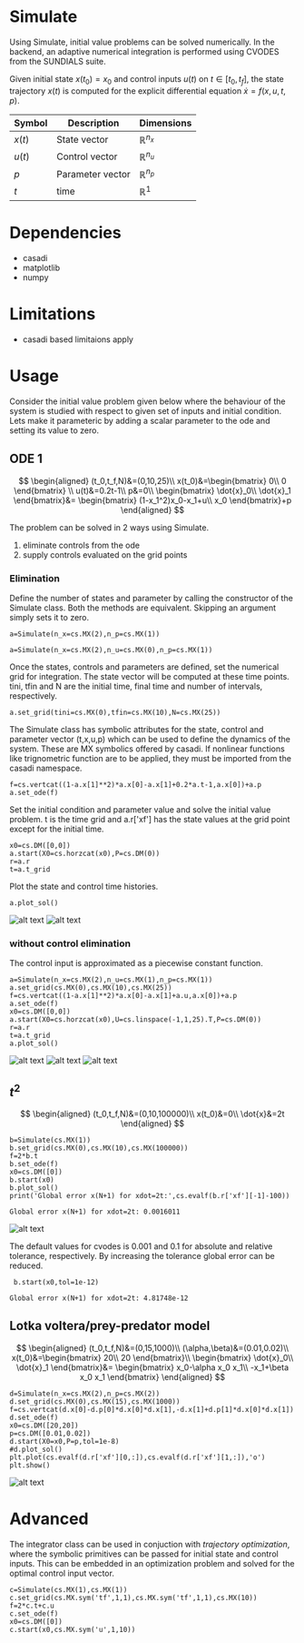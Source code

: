 # Simulate
Using Simulate, initial value problems can be solved numerically. In the backend, an adaptive numerical integration is performed using CVODES from the SUNDIALS suite.

Given initial state $x(t_0)=x_0$ and control inputs $u(t)$ on $t \in [t_0,t_f]$, the state trajectory $x(t)$ is computed for the explicit differential equation $\dot{x}=f(x,u,t,p)$.

|Symbol|Description|Dimensions|
|-|-|-|
|$x(t)$|State vector| $\mathbb{R}^{n_x}$|
|$u(t)$|Control vector| $\mathbb{R}^{n_u}$|
|$p$|Parameter vector| $\mathbb{R}^{n_p}$|
|$t$|time| $\mathbb{R}^{1}$|

# Dependencies
* casadi
* matplotlib
* numpy

# Limitations
* casadi based limitaions apply 

# Usage

Consider the initial value problem given below where the behaviour of the 
system is studied with respect to given set of inputs and initial condition.
Lets make it parameteric by adding a scalar parameter to the ode and setting its value to zero.

## ODE 1
$$
\begin{aligned}
(t_0,t_f,N)&=(0,10,25)\\
x(t_0)&=\begin{bmatrix}
0\\
0
\end{bmatrix}
\\
u(t)&=0.2t-1\\
p&=0\\
\begin{bmatrix}
    \dot{x}_0\\
    \dot{x}_1
\end{bmatrix}&=
\begin{bmatrix}
    (1-x_1^2)x_0-x_1+u\\
    x_0
\end{bmatrix}+p
\end{aligned}
$$

The problem can be solved in 2 ways using Simulate.
1. eliminate controls from the ode
2. supply controls evaluated on the grid points

### Elimination

Define the number of states and parameter by calling the constructor of the Simulate class. Both the methods are equivalent. Skipping an argument simply sets it to zero.

```
a=Simulate(n_x=cs.MX(2),n_p=cs.MX(1))
```
```
a=Simulate(n_x=cs.MX(2),n_u=cs.MX(0),n_p=cs.MX(1))
```
Once the states, controls and parameters are defined, set the numerical grid for integration. The state vector will be computed at these time points. tini, tfin and N are the initial time, final time and number of intervals, respectively.
```
a.set_grid(tini=cs.MX(0),tfin=cs.MX(10),N=cs.MX(25))
```
The Simulate class has symbolic attributes for the state, control and parameter vector (t,x,u,p) which can be used to define the dynamics of the system. These are MX symbolics offered by casadi. If nonlinear functions like trignometric function are to be applied, they must be imported from the casadi namespace.

```
f=cs.vertcat((1-a.x[1]**2)*a.x[0]-a.x[1]+0.2*a.t-1,a.x[0])+a.p
a.set_ode(f)
```
Set the initial condition and parameter value and solve the initial value problem. t is the time grid and a.r['xf'] has the state values at the grid point except for the initial time.
```
x0=cs.DM([0,0])
a.start(X0=cs.horzcat(x0),P=cs.DM(0))
r=a.r
t=a.t_grid
```
Plot the state and control time histories.
```
a.plot_sol()
```
![alt text](img/image-4.png)
![alt text](img/image-5.png)

### without control elimination

The control input is approximated as a piecewise constant function.

```
a=Simulate(n_x=cs.MX(2),n_u=cs.MX(1),n_p=cs.MX(1))
a.set_grid(cs.MX(0),cs.MX(10),cs.MX(25))
f=cs.vertcat((1-a.x[1]**2)*a.x[0]-a.x[1]+a.u,a.x[0])+a.p
a.set_ode(f)
x0=cs.DM([0,0])
a.start(X0=cs.horzcat(x0),U=cs.linspace(-1,1,25).T,P=cs.DM(0))
r=a.r
t=a.t_grid
a.plot_sol()
```
![alt text](img/image.png)
![alt text](img/image-1.png)
![alt text](img/image-2.png)

## $t^2$

$$
\begin{aligned}
(t_0,t_f,N)&=(0,10,100000)\\
x(t_0)&=0\\
\dot{x}&=2t
\end{aligned}
$$

```
b=Simulate(cs.MX(1))
b.set_grid(cs.MX(0),cs.MX(10),cs.MX(100000))
f=2*b.t
b.set_ode(f)
x0=cs.DM([0])
b.start(x0)
b.plot_sol()
print('Global error x(N+1) for xdot=2t:',cs.evalf(b.r['xf'][-1]-100))
```
```
Global error x(N+1) for xdot=2t: 0.0016011
```
![alt text](img/image-6.png)

The default values for cvodes is 0.001 and 0.1 for absolute and relative tolerance, respectively. By increasing the tolerance global error can be reduced.
```
 b.start(x0,tol=1e-12)
```
```
Global error x(N+1) for xdot=2t: 4.81748e-12
```

## Lotka voltera/prey-predator model

$$
\begin{aligned}
(t_0,t_f,N)&=(0,15,1000)\\
(\alpha,\beta)&=(0.01,0.02)\\
x(t_0)&=\begin{bmatrix}
    20\\
    20
\end{bmatrix}\\
\begin{bmatrix}
    \dot{x}_0\\
    \dot{x}_1
\end{bmatrix}&=
\begin{bmatrix}
    x_0-\alpha x_0 x_1\\
    -x_1+\beta x_0 x_1
\end{bmatrix}
\end{aligned}
$$

```
d=Simulate(n_x=cs.MX(2),n_p=cs.MX(2))
d.set_grid(cs.MX(0),cs.MX(15),cs.MX(1000))
f=cs.vertcat(d.x[0]-d.p[0]*d.x[0]*d.x[1],-d.x[1]+d.p[1]*d.x[0]*d.x[1])
d.set_ode(f)
x0=cs.DM([20,20])
p=cs.DM([0.01,0.02])
d.start(X0=x0,P=p,tol=1e-8)
#d.plot_sol()
plt.plot(cs.evalf(d.r['xf'][0,:]),cs.evalf(d.r['xf'][1,:]),'o')
plt.show()
```
![alt text](img/image-7.png)
# Advanced
The integrator class can be used in conjuction with *trajectory optimization*, where the symbolic primitives can be passed for initial state and control inputs. This can be embedded in an optimization problem and solved for the optimal control input vector.
```
c=Simulate(cs.MX(1),cs.MX(1))
c.set_grid(cs.MX.sym('tf',1,1),cs.MX.sym('tf',1,1),cs.MX(10))
f=2*c.t+c.u
c.set_ode(f)
x0=cs.DM([0])
c.start(x0,cs.MX.sym('u',1,10))  
```
